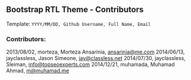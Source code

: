 ## Bootstrap RTL Theme - Contributors


Template:
`YYYY/MM/DD, Github Username, Full Name, Email`

### Contributors:

2013/08/02, morteza, Morteza Ansarinia, ansarinia@me.com
2014/06/13, jayclassless, Jason Simeone, jay@classless.net
2014/07/30, jayclassless, Sleiman, info@topseoexperts.com
2014/12/21, muhamada, Muhamad Ahmad, m@muhamad.me
